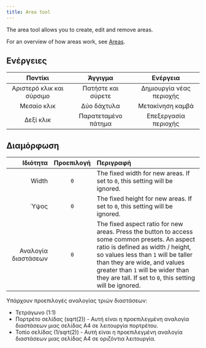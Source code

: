 ```yaml
---
title: Area tool
---
```


The area tool allows you to create, edit and remove areas.

For an overview of how areas work, see [Areas](../areas).

## Ενέργειες

|          Ποντίκι          |       Άγγιγμα       |         Ενέργεια         |
| :-----------------------: | :-----------------: | :----------------------: |
| Αριστερό κλικ και σύρσιμο |  Πατήστε και σύρετε | Δημιουργία νέας περιοχής |
|        Μεσαίο κλικ        |     Δύο δάχτυλα     |     Μετακίνηση καμβά     |
|         Δεξί κλικ         | Παρατεταμένο πάτημα |   Επεξεργασία περιοχής   |

## Διαμόρφωση

|            Ιδιότητα | Προεπιλογή | Περιγραφή                                                                                                                                                                                                                                                                                                                                                                                                              |
| ------------------: | :--------: | :--------------------------------------------------------------------------------------------------------------------------------------------------------------------------------------------------------------------------------------------------------------------------------------------------------------------------------------------------------------------------------------------------------------------- |
|               Width |     `0`    | The fixed width for new areas. If set to `0`, this setting will be ignored.                                                                                                                                                                                                                                                                                                            |
|                Ύψος |     `0`    | The fixed height for new areas. If set to `0`, this setting will be ignored.                                                                                                                                                                                                                                                                                                           |
| Αναλογία διαστάσεων |     `0`    | The fixed aspect ratio for new areas. Press the <DotsThreeVertical className="inline-icon"/> button to access some common presets. An aspect ratio is defined as width / height, so values less than `1` will be taller than they are wide, and values greater than `1` will be wider than they are tall. If set to `0`, this setting will be ignored. |

Υπάρχουν προεπιλογές αναλογίας τριών διαστάσεων:

- Τετράγωνο (1:1)
- Πορτρέτο σελίδας (sqrt(2)) - Αυτή είναι η προεπιλεγμένη αναλογία διαστάσεων μιας σελίδας Α4 σε λειτουργία πορτρέτου.
- Τοπίο σελίδας (1/sqrt(2)) - Αυτή είναι η προεπιλεγμένη αναλογία διαστάσεων μιας σελίδας Α4 σε οριζόντια λειτουργία.
